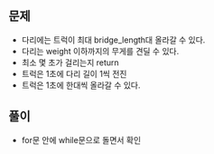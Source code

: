 ## 문제
- 다리에는 트럭이 최대 bridge_length대 올라갈 수 있다.
- 다리는 weight 이하까지의 무게를 견딜 수 있다.
- 최소 몇 초가 걸리는지 return
- 트럭은 1초에 다리 길이 1씩 전진
- 트럭은 1초에 한대씩 올라갈 수 있다.

## 풀이
- for문 안에 while문으로 돌면서 확인
